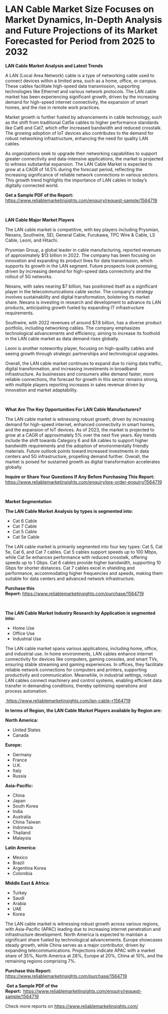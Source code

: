 <p><h1>LAN Cable Market Size Focuses on Market Dynamics, In-Depth Analysis and Future Projections of its Market Forecasted for Period from 2025 to 2032</h1></p><p><strong>LAN Cable Market Analysis and Latest Trends</strong></p>
<p><p>A LAN (Local Area Network) cable is a type of networking cable used to connect devices within a limited area, such as a home, office, or campus. These cables facilitate high-speed data transmission, supporting technologies like Ethernet and various network protocols. The LAN cable market has been experiencing significant growth, driven by the increasing demand for high-speed internet connectivity, the expansion of smart homes, and the rise in remote work practices. </p><p>Market growth is further fueled by advancements in cable technology, such as the shift from traditional Cat5e cables to higher performance standards like Cat6 and Cat7, which offer increased bandwidth and reduced crosstalk. The growing adoption of IoT devices also contributes to the demand for robust networking infrastructure, enhancing the need for quality LAN cables. </p><p>As organizations seek to upgrade their networking capabilities to support greater connectivity and data-intensive applications, the market is projected to witness substantial expansion. The LAN Cable Market is expected to grow at a CAGR of 14.5% during the forecast period, reflecting the increasing significance of reliable network connections in various sectors. This growth trend highlights the importance of LAN cables in today’s digitally connected world.</p></p>
<p><strong>Get a Sample PDF of the Report:&nbsp;</strong> <a href="https://www.reliablemarketinsights.com/enquiry/request-sample/1564719?utm_campaign=2129&utm_medium=2&utm_source=Github&utm_content=ia&utm_term=10022025&utm_id=lan-cable">https://www.reliablemarketinsights.com/enquiry/request-sample/1564719</a></p>
<p>&nbsp;</p>
<p><strong>LAN Cable Major Market Players</strong></p>
<p><p>The LAN cable market is competitive, with key players including Prysmian, Nexans, Southwire, SEI, General Cable, Furukawa, TPC Wire & Cable, LS Cable, Leoni, and Hitachi. </p><p>Prysmian Group, a global leader in cable manufacturing, reported revenues of approximately $13 billion in 2022. The company has been focusing on innovation and expanding its product lines for data transmission, which supports its growth in the LAN segment. Future prospects look promising, driven by increasing demand for high-speed data connectivity and the rollout of 5G networks.</p><p>Nexans, with sales nearing $7 billion, has positioned itself as a significant player in the telecommunications cable sector. The company's strategy involves sustainability and digital transformation, bolstering its market share. Nexans is investing in research and development to advance its LAN products, anticipating growth fueled by expanding IT infrastructure requirements.</p><p>Southwire, with 2022 revenues of around $7.8 billion, has a diverse product portfolio, including networking cables. The company emphasizes technological advancements and efficiency, aiming to increase its foothold in the LAN cable market as data demand rises globally.</p><p>Leoni is another noteworthy player, focusing on high-quality cables and seeing growth through strategic partnerships and technological upgrades. </p><p>Overall, the LAN cable market continues to expand due to rising data traffic, digital transformation, and increasing investments in broadband infrastructure. As businesses and consumers alike demand faster, more reliable connections, the forecast for growth in this sector remains strong, with multiple players reporting increases in sales revenue driven by innovation and market adaptability.</p></p>
<p>&nbsp;</p>
<p><strong>What Are The Key Opportunities For LAN Cable Manufacturers?</strong></p>
<p><p>The LAN cable market is witnessing robust growth, driven by increasing demand for high-speed internet, enhanced connectivity in smart homes, and the expansion of IoT devices. As of 2023, the market is projected to grow at a CAGR of approximately 5% over the next five years. Key trends include the shift towards Category 6 and 6A cables to support higher bandwidth requirements and the adoption of environmentally friendly materials. Future outlook points toward increased investments in data centers and 5G infrastructure, propelling demand further. Overall, the market is poised for sustained growth as digital transformation accelerates globally.</p></p>
<p><strong>Inquire or Share Your Questions If Any Before Purchasing This Report:</strong> <a href="https://www.reliablemarketinsights.com/enquiry/pre-order-enquiry/1564719?utm_campaign=2129&utm_medium=2&utm_source=Github&utm_content=ia&utm_term=10022025&utm_id=lan-cable">https://www.reliablemarketinsights.com/enquiry/pre-order-enquiry/1564719</a></p>
<p>&nbsp;</p>
<p><strong>Market Segmentation</strong></p>
<p><strong>The LAN Cable Market Analysis by types is segmented into:</strong></p>
<p><ul><li>Cat 6 Cable</li><li>Cat 7 Cable</li><li>Cat 5 Cable</li><li>Cat 5e Cable</li></ul></p>
<p><p>The LAN cable market is primarily segmented into four key types: Cat 5, Cat 5e, Cat 6, and Cat 7 cables. Cat 5 cables support speeds up to 100 Mbps, while Cat 5e enhances performance with reduced crosstalk, offering speeds up to 1 Gbps. Cat 6 cables provide higher bandwidth, supporting 10 Gbps for shorter distances. Cat 7 cables excel in shielding and performance, accommodating higher frequencies and speeds, making them suitable for data centers and advanced network infrastructure.</p></p>
<p><strong>Purchase this Report:&nbsp;</strong><a href="https://www.reliablemarketinsights.com/purchase/1564719?utm_campaign=2129&utm_medium=2&utm_source=Github&utm_content=ia&utm_term=10022025&utm_id=lan-cable">https://www.reliablemarketinsights.com/purchase/1564719</a></p>
<p>&nbsp;</p>
<p><strong>The LAN Cable Market Industry Research by Application is segmented into:</strong></p>
<p><ul><li>Home Use</li><li>Office Use</li><li>Industrial Use</li></ul></p>
<p><p>The LAN cable market spans various applications, including home, office, and industrial use. In home environments, LAN cables enhance internet connectivity for devices like computers, gaming consoles, and smart TVs, ensuring stable streaming and gaming experiences. In offices, they facilitate reliable network connections for computers and printers, supporting productivity and communication. Meanwhile, in industrial settings, robust LAN cables connect machinery and control systems, enabling efficient data transfer in demanding conditions, thereby optimizing operations and process automation.</p></p>
<p><a href="https://www.reliablemarketinsights.com/lan-cable-r1564719?utm_campaign=2129&utm_medium=2&utm_source=Github&utm_content=ia&utm_term=10022025&utm_id=lan-cable">&nbsp;https://www.reliablemarketinsights.com/lan-cable-r1564719</a></p>
<p><strong>In terms of Region, the LAN Cable Market Players available by Region are:</strong></p>
<p>
    <p> <strong> North America: </strong>
        <ul>
            <li>United States</li>
            <li>Canada</li>
        </ul>
        </p> 
    <p> <strong> Europe: </strong>
        <ul>
            <li>Germany</li>
            <li>France</li>
            <li>U.K.</li>
            <li>Italy</li>
            <li>Russia</li>
        </ul>
        </p> 
    <p> <strong> Asia-Pacific: </strong>
        <ul>
            <li>China</li>
            <li>Japan</li>
            <li>South Korea</li>
            <li>India</li>
            <li>Australia</li>
            <li>China Taiwan</li>
            <li>Indonesia</li>
            <li>Thailand</li>
            <li>Malaysia</li>
        </ul>
        </p> 
    <p> <strong> Latin America: </strong>
        <ul>
            <li>Mexico</li>
            <li>Brazil</li>
            <li>Argentina Korea</li>
            <li>Colombia</li>
        </ul>
        </p> 
    <p> <strong> Middle East & Africa: </strong>
        <ul>
            <li>Turkey</li>
            <li>Saudi</li>
            <li>Arabia</li>
            <li>UAE</li>
            <li>Korea</li>
        </ul>
    </p>
    </p>
<p><p>The LAN cable market is witnessing robust growth across various regions, with Asia-Pacific (APAC) leading due to increasing internet penetration and infrastructure development. North America is expected to maintain a significant share fueled by technological advancements. Europe showcases steady growth, while China serves as a major contributor, driven by expanding telecommunications. Projections indicate APAC with a market share of 35%, North America at 28%, Europe at 20%, China at 10%, and the remaining regions comprising 7%.</p></p>
<p><strong>Purchase this Report: </strong><a href="https://www.reliablemarketinsights.com/purchase/1564719?utm_campaign=2129&utm_medium=2&utm_source=Github&utm_content=ia&utm_term=10022025&utm_id=lan-cable">https://www.reliablemarketinsights.com/purchase/1564719</a></p>
<p>&nbsp;<strong>Get a Sample PDF of the Report:&nbsp;&nbsp;</strong><a href="https://www.reliablemarketinsights.com/enquiry/request-sample/1564719?utm_campaign=2129&utm_medium=2&utm_source=Github&utm_content=ia&utm_term=10022025&utm_id=lan-cable">https://www.reliablemarketinsights.com/enquiry/request-sample/1564719</a></p>
<p><strong></strong></p>
<p>Check more reports on <a href="https://www.reliablemarketinsights.com/?utm_campaign=2129&utm_medium=2&utm_source=Github&utm_content=ia&utm_term=10022025&utm_id=lan-cable">https://www.reliablemarketinsights.com/</a></p>